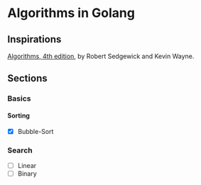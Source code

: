 # Algorithms in Golang

## Inspirations
[Algorithms, 4th edition](https://algs4.cs.princeton.edu), by Robert Sedgewick and Kevin Wayne. 

## Sections
### Basics
#### Sorting
- [x] Bubble-Sort

### Search
- [ ] Linear
- [ ] Binary 